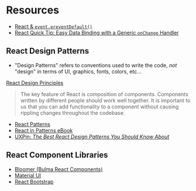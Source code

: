 # Resources

* [React & `event.preventDefault()`](https://medium.com/@ericclemmons/react-event-preventdefault-78c28c950e46)
* [React Quick Tip: Easy Data Binding with a Generic `onChange` Handler](https://medium.com/front-end-weekly/react-quick-tip-easy-data-binding-with-a-generic-onchange-handler-fb0254a7094e)

## React Design Patterns

* "Design Patterns" refers to conventions used to write the code, _not_ "design" in terms of UI, graphics, fonts, colors, etc...

[React Design Principles](https://reactjs.org/docs/design-principles.html)

> The key feature of React is composition of components. Components written by different people should work well together. It is important to us that you can add functionality to a component without causing rippling changes throughout the codebase.

* [React Patterns](https://reactpatterns.com/)
* [React in Patterns eBook](https://krasimir.gitbooks.io/react-in-patterns/content/)
* [UXPin: _The Best React Design Patterns You Should Know About_](https://www.uxpin.com/studio/blog/react-design-patterns/)

## React Component Libraries

* [Bloomer (Bulma React Components)](https://bloomer.js.org/#/documentation/overview/start)
* [Material UI](https://material-ui.com/)
* [React Bootstrap](https://react-bootstrap.github.io/getting-started/introduction)